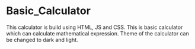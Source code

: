 # Basic_Calculator
This calculator is build using HTML, JS and CSS.
This is basic calculator which can calculate mathematical expression.
Theme of the calculator can be changed to dark and light.
